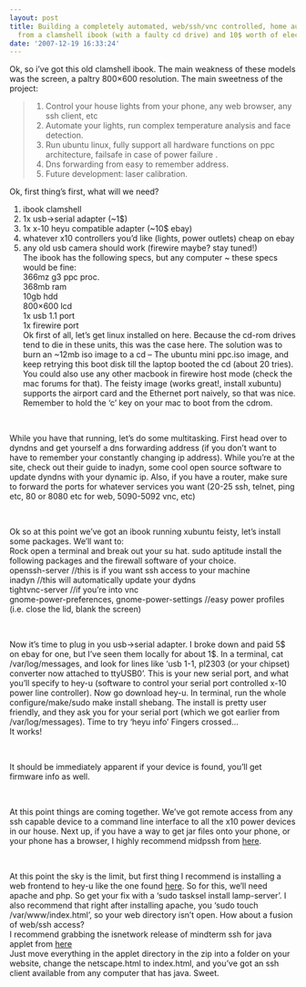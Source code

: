 ```yaml
---
layout: post
title: Building a completely automated, web/ssh/vnc controlled, home automation server
  from a clamshell ibook (with a faulty cd drive) and 10$ worth of elect
date: '2007-12-19 16:33:24'
---
```



Ok, so i’ve got this old clamshell ibook. The main weakness of these models was the screen, a paltry 800×600 resolution. The main sweetness of the project:

> 1. Control your house lights from your phone, any web browser, any ssh client, etc
> 2. Automate your lights, run complex temperature analysis and face detection.
> 3. Run ubuntu linux, fully support all hardware functions on ppc architecture, failsafe in case of power failure .
> 4. Dns forwarding from easy to remember address.
> 5. Future development: laser calibration.

Ok, first thing’s first, what will we need?  
 1. ibook clamshell  
 2. 1x usb->serial adapter (~1$)  
 3. 1x x-10 heyu compatible adapter (~10$ ebay)  
 4. whatever x10 controllers you’d like (lights, power outlets) cheap on ebay  
 5. any old usb camera should work (firewire maybe? stay tuned!)  
 The ibook has the following specs, but any computer ~ these specs would be fine:  
 366mz g3 ppc proc.  
 368mb ram  
 10gb hdd  
 800×600 lcd  
 1x usb 1.1 port  
 1x firewire port  
 Ok first of all, let’s get linux installed on here. Because the cd-rom drives tend to die in these units, this was the case here. The solution was to burn an ~12mb iso image to a cd – The ubuntu mini ppc.iso image, and keep retrying this boot disk till the laptop booted the cd (about 20 tries). You could also use any other macbook in firewire host mode (check the mac forums for that). The feisty image (works great!, install xubuntu) supports the airport card and the Ethernet port naively, so that was nice. Remember to hold the ‘c’ key on your mac to boot from the cdrom.

 

While you have that running, let’s do some multitasking. First head over to dyndns and get yourself a dns forwarding address (if you don’t want to have to remember your constantly changing ip address). While you’re at the site, check out their guide to inadyn, some cool open source software to update dyndns with your dynamic ip. Also, if you have a router, make sure to forward the ports for whatever services you want (20-25 ssh, telnet, ping etc, 80 or 8080 etc for web, 5090-5092 vnc, etc)

 

Ok so at this point we’ve got an ibook running xubuntu feisty, let’s install some packages. We’ll want to:  
 Rock open a terminal and break out your su hat. sudo aptitude install the following packages and the firewall software of your choice.  
 openssh-server //this is if you want ssh access to your machine  
 inadyn //this will automatically update your dydns  
 tightvnc-server //if you’re into vnc  
 gnome-power-preferences, gnome-power-settings //easy power profiles (i.e. close the lid, blank the screen)

 

Now it’s time to plug in you usb->serial adapter. I broke down and paid 5$ on ebay for one, but I’ve seen them locally for about 1$. In a terminal, cat /var/log/messages, and look for lines like ‘usb 1-1, pl2303 (or your chipset) converter now attached to ttyUSB0’. This is your new serial port, and what you’ll specify to hey-u (software to control your serial port controlled x-10 power line controller). Now go download hey-u. In terminal, run the whole configure/make/sudo make install shebang. The install is pretty user friendly, and they ask you for your serial port (which we got earlier from /var/log/messages). Time to try ‘heyu info’ Fingers crossed…  
 It works!

 

It should be immediately apparent if your device is found, you’ll get firmware info as well.

 

At this point things are coming together. We’ve got remote access from any ssh capable device to a command line interface to all the x10 power devices in our house. Next up, if you have a way to get jar files onto your phone, or your phone has a browser, I highly recommend midpssh from [here](http://www.xk72.com/midpssh/).

 

At this point the sky is the limit, but first thing I recommend is installing a web frontend to hey-u like the one found [here](http://domus.link.co.pt/screenshots/). So for this, we’ll need apache and php. So get your fix with a ‘sudo tasksel install lamp-server’. I also recommend that right after installing apache, you ‘sudo touch /var/www/index.html’, so your web directory isn’t open. How about a fusion of web/ssh access?  
 I recommend grabbing the isnetwork release of mindterm ssh for java applet from [here](http://downloads.planetmirror.com/pub/hobbes/java/apps/isnetworksmindterm1.2.1scp3.zip)  
 Just move everything in the applet directory in the zip into a folder on your website, change the netscape.html to index.html, and you’ve got an ssh client available from any computer that has java. Sweet.


